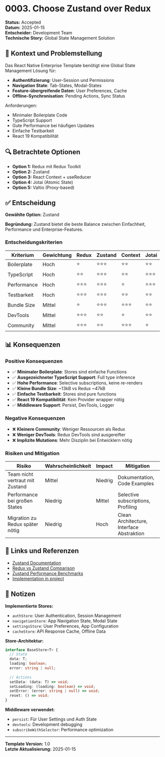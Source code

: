 # 0003. Choose Zustand over Redux

**Status:** Accepted  
**Datum:** 2025-01-15  
**Entscheider:** Development Team  
**Technische Story:** Global State Management Solution

## 🎯 Kontext und Problemstellung

Das React Native Enterprise Template benötigt eine Global State Management Lösung für:

- **Authentifizierung**: User-Session und Permissions
- **Navigation State**: Tab-States, Modal-States
- **Feature-übergreifende Daten**: User Preferences, Cache
- **Offline-Synchronisation**: Pending Actions, Sync Status

Anforderungen:
- Minimaler Boilerplate Code
- TypeScript Support
- Gute Performance bei häufigen Updates
- Einfache Testbarkeit
- React 19 Kompatibilität

## 🔍 Betrachtete Optionen

- **Option 1:** Redux mit Redux Toolkit
- **Option 2:** Zustand
- **Option 3:** React Context + useReducer
- **Option 4:** Jotai (Atomic State)
- **Option 5:** Valtio (Proxy-based)

## ✅ Entscheidung

**Gewählte Option:** Zustand

**Begründung:** Zustand bietet die beste Balance zwischen Einfachheit, Performance und Enterprise-Features.

### Entscheidungskriterien

| Kriterium | Gewichtung | Redux | Zustand | Context | Jotai | Valtio |
|-----------|------------|-------|---------|---------|--------|--------|
| Boilerplate | Hoch | ⭐ | ⭐⭐⭐ | ⭐⭐ | ⭐⭐ | ⭐⭐⭐ |
| TypeScript | Hoch | ⭐⭐ | ⭐⭐⭐ | ⭐⭐ | ⭐⭐⭐ | ⭐⭐ |
| Performance | Hoch | ⭐⭐⭐ | ⭐⭐⭐ | ⭐ | ⭐⭐⭐ | ⭐⭐ |
| Testbarkeit | Hoch | ⭐⭐⭐ | ⭐⭐⭐ | ⭐⭐ | ⭐⭐ | ⭐⭐ |
| Bundle Size | Mittel | ⭐ | ⭐⭐⭐ | ⭐⭐⭐ | ⭐⭐ | ⭐⭐ |
| DevTools | Mittel | ⭐⭐⭐ | ⭐⭐ | ⭐ | ⭐⭐ | ⭐⭐ |
| Community | Mittel | ⭐⭐⭐ | ⭐⭐ | ⭐⭐⭐ | ⭐ | ⭐ |

## 📊 Konsequenzen

### Positive Konsequenzen

- ✅ **Minimaler Boilerplate**: Stores sind einfache Functions
- ✅ **Ausgezeichneter TypeScript Support**: Full type inference
- ✅ **Hohe Performance**: Selective subscriptions, keine re-renders
- ✅ **Kleine Bundle Size**: ~13kB vs Redux ~47kB
- ✅ **Einfache Testbarkeit**: Stores sind pure functions
- ✅ **React 19 Kompatibilität**: Kein Provider wrapper nötig
- ✅ **Middleware Support**: Persist, DevTools, Logger

### Negative Konsequenzen

- ❌ **Kleinere Community**: Weniger Ressourcen als Redux
- ❌ **Weniger DevTools**: Redux DevTools sind ausgereifter
- ❌ **Implizite Mutations**: Mehr Disziplin bei Entwicklern nötig

### Risiken und Mitigation

| Risiko | Wahrscheinlichkeit | Impact | Mitigation |
|--------|-------------------|--------|------------|
| Team nicht vertraut mit Zustand | Mittel | Niedrig | Dokumentation, Code Examples |
| Performance bei großen States | Niedrig | Mittel | Selective subscriptions, Profiling |
| Migration zu Redux später nötig | Niedrig | Hoch | Clean Architecture, Interface Abstraktion |

## 🔗 Links und Referenzen

- [Zustand Documentation](https://zustand-demo.pmnd.rs/)
- [Redux vs Zustand Comparison](https://blog.logrocket.com/redux-vs-zustand/)
- [Zustand Performance Benchmarks](https://github.com/pmndrs/zustand#performance)
- [Implementation in project](../../src/shared/store/README.md)

## 📝 Notizen

**Implementierte Stores:**
- `authStore`: User Authentication, Session Management
- `navigationStore`: App Navigation State, Modal State
- `settingsStore`: User Preferences, App Configuration
- `cacheStore`: API Response Cache, Offline Data

**Store-Architektur:**
```typescript
interface BaseStore<T> {
  // State
  data: T;
  loading: boolean;
  error: string | null;
  
  // Actions
  setData: (data: T) => void;
  setLoading: (loading: boolean) => void;
  setError: (error: string | null) => void;
  reset: () => void;
}
```

**Middleware verwendet:**
- `persist`: Für User Settings und Auth State
- `devtools`: Development debugging
- `subscribeWithSelector`: Performance optimization

---

**Template Version:** 1.0  
**Letzte Aktualisierung:** 2025-01-15 